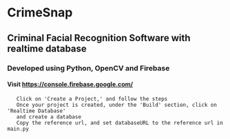 # CrimeSnap
## Criminal Facial Recognition Software with realtime database 

### Developed using Python, OpenCV and Firebase

#### Visit https://console.firebase.google.com/
       Click on 'Create a Project,' and follow the steps
       Once your project is created, under the 'Build' section, click on 'Realtime Database' 
       and create a database
       Copy the reference url, and set databaseURL to the reference url in main.py


